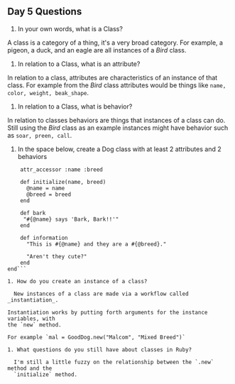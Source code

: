 ## Day 5 Questions

1. In your own words, what is a Class?

  A class is a category of a thing, it's a very broad category. For example, a
  pigeon, a duck, and an eagle are all instances of a _Bird_ class.

1. In relation to a Class, what is an attribute?

  In relation to a class, attributes are characteristics of an instance of that
  class. For example from the _Bird_ class attributes would be things like `name,
  color, weight, beak_shape`.

1. In relation to a Class, what is behavior?

  In relation to classes behaviors are things that instances of a class can do.
  Still using the _Bird_ class as an example instances might have behavior such as
  `soar, preen, call`.

1. In the space below, create a Dog class with at least 2 attributes and 2 behaviors

  ```class GoodDog
      attr_accessor :name :breed

      def initialize(name, breed)
        @name = name
        @breed = breed
      end  

      def bark
       "#{@name} says 'Bark, Bark!!'"
      end

      def information
        "This is #{@name} and they are a #{@breed}."

        "Aren't they cute?"
      end
  end```

1. How do you create an instance of a class?

    New instances of a class are made via a workflow called _instantiation_.

  Instantiation works by putting forth arguments for the instance variables, with
  the `new` method.

  For example `mal = GoodDog.new("Malcom", "Mixed Breed")`

1. What questions do you still have about classes in Ruby?

    I'm still a little fuzzy on the relationship between the `.new` method and the
    `initialize` method.
